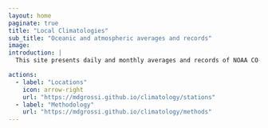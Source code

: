 ```yaml
---
layout: home
paginate: true
title: "Local Climatologies"
sub_title: "Oceanic and atmospheric averages and records"
image: 
introduction: |
  This site presents daily and monthly averages and records of NOAA CO-OPS weather and tide observations at different locations along the East Coast. Current sites are updated daily; archived sites are updated less frequently. This project is inspired by Brian McNoldy at the [University of Miami](https://welcome.miami.edu){:target="_blank"}, whose long-standing “Climatology of Virginia Key, FL” site never ceased to provide insightful weather perspectives during my time at the [Rosenstiel School of Marine, Atmospheric, and Earth Science](https://earth.miami.edu){:target="_blank"}.

actions:
  - label: "Locations"
    icon: arrow-right
    url: "https://mdgrossi.github.io/climatology/stations"
  - label: "Methodology"
    url: "https://mdgrossi.github.io/climatology/methods"
---
```

